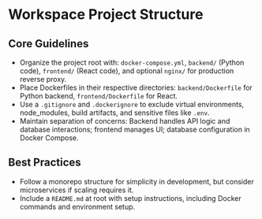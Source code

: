 # Workspace Project Structure

## Core Guidelines
- Organize the project root with: `docker-compose.yml`, `backend/` (Python code), `frontend/` (React code), and optional `nginx/` for production reverse proxy.
- Place Dockerfiles in their respective directories: `backend/Dockerfile` for Python backend, `frontend/Dockerfile` for React.
- Use a `.gitignore` and `.dockerignore` to exclude virtual environments, node_modules, build artifacts, and sensitive files like `.env`.
- Maintain separation of concerns: Backend handles API logic and database interactions; frontend manages UI; database configuration in Docker Compose.

## Best Practices
- Follow a monorepo structure for simplicity in development, but consider microservices if scaling requires it.
- Include a `README.md` at root with setup instructions, including Docker commands and environment setup.